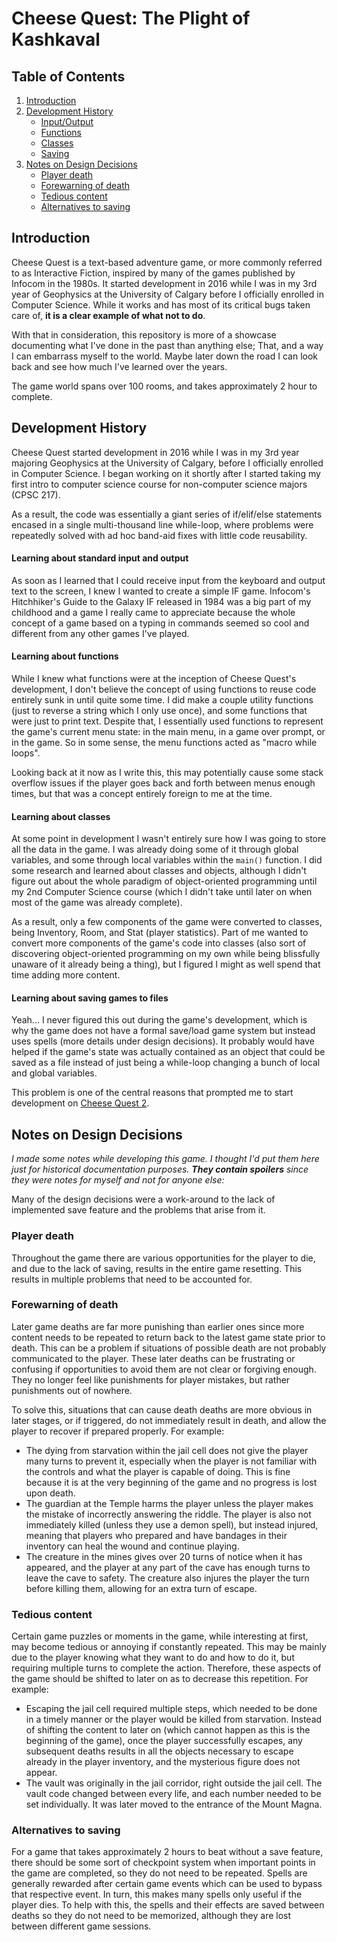 Cheese Quest: The Plight of Kashkaval
====================================

Table of Contents
-----------------
1. [Introduction](#introduction)
2. [Development History](#development-history)
    - [Input/Output](#learning-about-standard-input-and-output)
    - [Functions](#learning-about-functions)
    - [Classes](#learning-about-classes)
    - [Saving](#learning-about-saving-games-to-files)
3. [Notes on Design Decisions](#notes-on-design-decisions)
    - [Player death](#player-death)
    - [Forewarning of death](#forewarning-of-death)
    - [Tedious content](#tedious-content)
    - [Alternatives to saving](#alternatives-to-saving)

Introduction
------------
Cheese Quest is a text-based adventure game, or more commonly referred to as Interactive Fiction, inspired by many of the games published by Infocom in the 1980s.
It started development in 2016 while I was in my 3rd year of Geophysics at the University of Calgary before I officially enrolled in Computer Science.
While it works and has most of its critical bugs taken care of, **it is a clear example of what not to do**.

With that in consideration, this repository is more of a showcase documenting what I've done in the past than anything else;
That, and a way I can embarrass myself to the world.
Maybe later down the road I can look back and see how much I've learned over the years.

The game world spans over 100 rooms, and takes approximately 2 hour to complete.

Development History
-------------------

Cheese Quest started development in 2016 while I was in my 3rd year majoring Geophysics at the University of Calgary, before I officially enrolled in Computer Science.
I began working on it shortly after I started taking my first intro to computer science course for non-computer science majors (CPSC 217).

As a result, the code was essentially a giant series of if/elif/else statements encased in a single multi-thousand line while-loop, where problems were repeatedly solved with ad hoc band-aid fixes with little code reusability.
#### Learning about standard input and output
As soon as I learned that I could receive input from the keyboard and output text to the screen, I knew I wanted to create a simple IF game.
Infocom's Hitchhiker's Guide to the Galaxy IF released in 1984 was a big part of my childhood and a game I really came to appreciate because the whole concept of a game based on a typing in commands seemed so cool and different from any other games I've played.

#### Learning about functions
While I knew what functions were at the inception of Cheese Quest's development, I don't believe the concept of using functions to reuse code entirely sunk in until quite some time.
I did make a couple utility functions (just to reverse a string which I only use once), and some functions that were just to print text.
Despite that, I essentially used functions to represent the game's current menu state: in the main menu, in a game over prompt, or in the game. So in some sense, the menu functions acted as "macro while loops".

Looking back at it now as I write this, this may potentially cause some stack overflow issues if the player goes back and forth between menus enough times, but that was a concept entirely foreign to me at the time.

#### Learning about classes
At some point in development I wasn't entirely sure how I was going to store all the data in the game.
I was already doing some of it through global variables, and some through local variables within the `main()` function.
I did some research and learned about classes and objects, although I didn't figure out about the whole paradigm of object-oriented programming until my 2nd Computer Science course (which I didn't take until later on when most of the game was already complete).

As a result, only a few components of the game were converted to classes, being Inventory, Room, and Stat (player statistics).
Part of me wanted to convert more components of the game's code into classes (also sort of discovering object-oriented programming on my own while being blissfully unaware of it already being a thing), but I figured I might as well spend that time adding more content.

#### Learning about saving games to files
Yeah... I never figured this out during the game's development, which is why the game does not have a formal save/load game system but instead uses spells (more details under design decisions).
It probably would have helped if the game's state was actually contained as an object that could be saved as a file instead of just being a while-loop changing a bunch of local and global variables.

This problem is one of the central reasons that prompted me to start development on [Cheese Quest 2](https://github.com/EvanQuan/CheeseQuest2).

## Notes on Design Decisions
*I made some notes while developing this game. I thought I'd put them here just for historical documentation purposes. **They contain spoilers** since they were notes for myself and not for anyone else:*

Many of the design decisions were a work-around to the lack of implemented save feature and the problems that arise from it.
### Player death
Throughout the game there are various opportunities for the player to die, and due to the lack of saving, results in the entire game resetting. This results in multiple problems that need to be accounted for.
### Forewarning of death
Later game deaths are far more punishing than earlier ones since more content needs to be repeated to return back to the latest game state prior to death. This can be a problem if situations of possible death are not probably communicated to the player. These later deaths can be frustrating or confusing if opportunities to avoid them are not clear or forgiving enough. They no longer feel like punishments for player mistakes, but rather punishments out of nowhere.

To solve this, situations that can cause death deaths are more obvious in later stages, or if triggered, do not immediately result in death, and allow the player to recover if prepared properly. For example:
- The dying from starvation within the jail cell does not give the player many turns to prevent it, especially when the player is not familiar with the controls and what the player is capable of doing. This is fine because it is at the very beginning of the game and no progress is lost upon death.
- The guardian at the Temple harms the player unless the player makes the mistake of incorrectly answering the riddle. The player is also not immediately killed (unless they use a demon spell), but instead injured, meaning that players who prepared and have bandages in their inventory can heal the wound and continue playing.
- The creature in the mines gives over 20 turns of notice when it has appeared, and the player at any part of the cave has enough turns to leave the cave to safety. The creature also injures the player the turn before killing them, allowing for an extra turn of escape.
### Tedious content
Certain game puzzles or moments in the game, while interesting at first, may become tedious or annoying if constantly repeated. This may be mainly due to the player knowing what they want to do and how to do it, but requiring multiple turns to complete the action. Therefore, these aspects of the game should be shifted to later on as to decrease this repetition. For example:
- Escaping the jail cell required multiple steps, which needed to be done in a timely manner or the player would be killed from starvation. Instead of shifting the content to later on (which cannot happen as this is the beginning of the game), once the player successfully escapes, any subsequent deaths results in all the objects necessary to escape already in the player inventory, and the mysterious figure does not appear.
- The vault was originally in the jail corridor, right outside the jail cell. The vault code changed between every life, and each number needed to be set individually. It was later moved to the entrance of the Mount Magna.
### Alternatives to saving
For a game that takes approximately 2 hours to beat without a save feature, there should be some sort of checkpoint system when important points in the game are completed, so they do not need to be repeated. Spells are generally rewarded after certain game events which can be used to bypass that respective event. In turn, this makes many spells only useful if the player dies. To help with this, the spells and their effects are saved between deaths so they do not need to be memorized, although they are lost between different game sessions.

